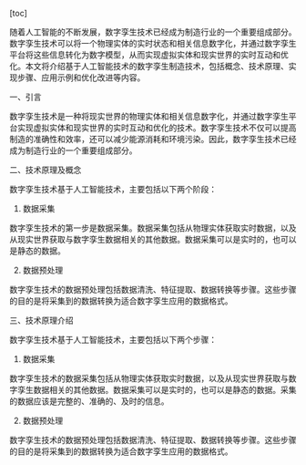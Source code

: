 
[toc]                    
                
                
随着人工智能的不断发展，数字孪生技术已经成为制造行业的一个重要组成部分。数字孪生技术可以将一个物理实体的实时状态和相关信息数字化，并通过数字孪生平台将这些信息转化为数字模型，从而实现虚拟实体和现实世界的实时互动和优化。本文将介绍基于人工智能技术的数字孪生制造技术，包括概念、技术原理、实现步骤、应用示例和优化改进等内容。

一、引言

数字孪生技术是一种将现实世界的物理实体和相关信息数字化，并通过数字孪生平台实现虚拟实体和现实世界的实时互动和优化的技术。数字孪生技术不仅可以提高制造的准确性和效率，还可以减少能源消耗和环境污染。因此，数字孪生技术已经成为制造行业的一个重要组成部分。

二、技术原理及概念

数字孪生技术基于人工智能技术，主要包括以下两个阶段：

1. 数据采集

数字孪生技术的第一步是数据采集。数据采集包括从物理实体获取实时数据，以及从现实世界获取与数字孪生数据相关的其他数据。数据采集可以是实时的，也可以是静态的数据。

2. 数据预处理

数字孪生技术的数据预处理包括数据清洗、特征提取、数据转换等步骤。这些步骤的目的是将采集到的数据转换为适合数字孪生应用的数据格式。

三、技术原理介绍

数字孪生技术基于人工智能技术，主要包括以下两个步骤：

1. 数据采集

数字孪生技术的数据采集包括从物理实体获取实时数据，以及从现实世界获取与数字孪生数据相关的其他数据。数据采集可以是实时的，也可以是静态的数据。采集的数据应该是完整的、准确的、及时的信息。

2. 数据预处理

数字孪生技术的数据预处理包括数据清洗、特征提取、数据转换等步骤。这些步骤的目的是将采集到的数据转换为适合数字孪生应用的数据格式。

